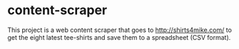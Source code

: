# content-scraper
This project is a web content scraper that goes to http://shirts4mike.com/ to get the eight latest tee-shirts and save them to a spreadsheet (CSV format).

